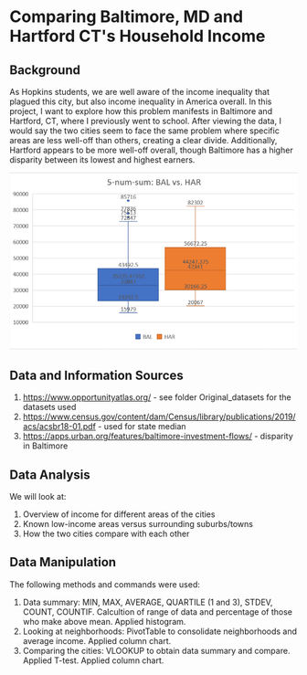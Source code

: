 # Comparing Baltimore, MD and Hartford CT's Household Income

## Background

As Hopkins students, we are well aware of the income inequality that plagued this city, but also income inequality in America overall. In this project, I want to explore how this problem manifests in Baltimore and Hartford, CT, where I previously went to school. After viewing the data, I would say the two cities seem to face the same problem where specific areas are less well-off than others, creating a clear divide. Additionally, Hartford appears to be more well-off overall, though Baltimore has a higher disparity between its lowest and highest earners.

![alt text](https://github.com/btran305/comparing-baltimoremd-hartfordct-household-income/blob/master/5ns-balvshar.png "Graph comparing the 5-num-sum for BAL and HAR")

## Data and Information Sources

1) https://www.opportunityatlas.org/ - see folder Original_datasets for the datasets used
2) https://www.census.gov/content/dam/Census/library/publications/2019/acs/acsbr18-01.pdf - used for state median
3) https://apps.urban.org/features/baltimore-investment-flows/ - disparity in Baltimore

## Data Analysis

We will look at:
1) Overview of income for different areas of the cities
2) Known low-income areas versus surrounding suburbs/towns
3) How the two cities compare with each other

## Data Manipulation

The following methods and commands were used:
1) Data summary: MIN, MAX, AVERAGE, QUARTILE (1 and 3), STDEV, COUNT, COUNTIF. Calcultion of range of data and percentage of those who make above mean. Applied histogram.
2) Looking at neighborhoods: PivotTable to consolidate neighborhoods and average income. Applied column chart.
3) Comparing the cities: VLOOKUP to obtain data summary and compare. Applied T-test. Applied column chart.
